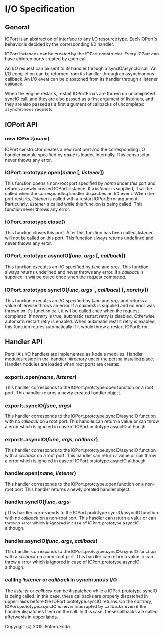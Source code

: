 # I/O Specification

## General

IOPort is an abstraction of interface to any I/O resource type. 
Each IOPort's behavior is decided by the corresponding I/O handler. 

IOPort instances can be created by the IOPort constructor.
Every IOPort can have children ports created by open call.

An I/O request can be sent to its handler through a syncIO/asyncIO call.
An I/O completion can be returned from its handler through an asynchronous callback.
An I/O event can be dispatched from its handler through a listener callback.

When the engine restarts, restart IOPortErrors are thrown on uncompleted syncIO call, and they are also passed as a first argument of listeners, and they are also passed as a first argument of callbacks of uncompleted asynchronous requests.

## IOPort API

### new IOPort(*name*)

IOPort constructor creates a new root port and the corresponding I/O handler module specified by *name* is loaded internally.
This constructor never throws any error.

### IOPort.prototype.open(*name* [, *listener*])

This function opens a non-root port specified by *name* under *this* port and returns a newly created IOPort instance.
If a *listener* is supplied, it will be called when the corresponding handler dispaches an I/O event.
When the port restarts, *listener* is called with a restart IOPortError argument.
Particularly, *listener* is called while this function is being called.
This function never throws any error.

### IOPort.prototype.close()

This function closes this port.
After this function has been called, *listener* will not be called on this port.
This function always returns undefined and never throws any error.

### IOPort.prototype.asyncIO(*func*, *args* [, *callback*])

This function executes an I/O specified by *func* and *args*.
This function always returns undefined and never throws any error.
If a *callback* is supplied, it will be called once when the request completed.

### IOPort.prototype.syncIO(*func*, *args* [, *callback*] [, *noretry*])

This function executes an I/O specified by *func* and *args* and returns a value otherwise throws an error.
If a *callback* is supplied and no error was thrown on it's function call, it will be called once when the request completed.
If *noretry* is true, automatic restart retry is disabled. Otherwise automatic restart retry is enabled.
When automatic restart retry is enabled, this function retries automatically if it would throw a restart IOPortError.

## Handler API

PersHA's I/O handlers are implemented as Node's modules.
Handler modules reside in the 'handler' directory under the persha installed place.
Handler modules are loaded when root ports are created.

### exports.open(*name*, *listener*)

This handler corresponds to the IOPort.prototype.open function on a root port.
This handler returns a newly created handler object.

### exports.syncIO(*func*, *args*)

This handler corresponds to the IOPort.prototype.syncIO/asyncIO function with no *callback* on a root port.
This handler can return a value or can throw a error which is ignored in case of IOPort.prototype.asyncIO although.

### exports.asyncIO(*func*, *args*, *callback*)

This handler corresponds to the IOPort.prototype.syncIO/asyncIO function with a *callback* on a root port.
This handler can return a value or can throw a error which is ignored in case of IOPort.prototype.asyncIO although.

### handler.open(*name*, *listener*)

This handler corresponds to the IOPort.prototype.open function on a non-root port.
This handler returns a newly created handler object.

### handler.syncIO(*func*, *args*)
j
This handler corresponds to the IOPort.prototype.syncIO/asyncIO function with no *callback* on a non-root port.
This handler can return a value or can throw a error which is ignored in case of IOPort.prototype.asyncIO although.

### handler.asyncIO(*func*, *args*, *callback*)

This handler corresponds to the IOPort.prototype.syncIO/asyncIO function with a *callback* on a non-root port.
This handler can return a value or can throw a error which is ignored in case of IOPort.prototype.asyncIO although.

### calling *listener* or *callback* in synchronous I/O

The *listener* or *callback* can be dispatched while a IOPort.prototype.syncIO is being called.
In this case, these callbacks are properly dispatched in upper lands before the IOPort.prototype.syncIO returns.
On the contrary, IOPort.prototype.asyncIO is never interrupted by callbacks even if the handler dispatches them on the call.
In this case, these callbacks are called afterwards in upper lands.

Copyright (c) 2015, Kotaro Endo.
